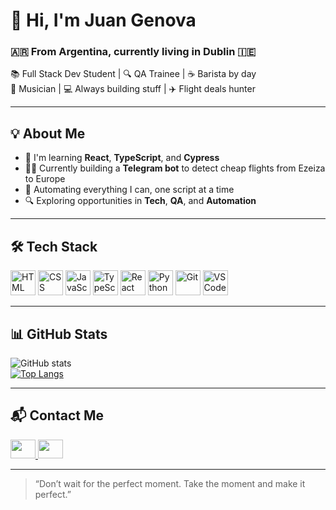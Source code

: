 # 👋 Hi, I'm Juan Genova

### 🇦🇷 From Argentina, currently living in Dublin 🇮🇪  
📚 Full Stack Dev Student | 🔍 QA Trainee | ☕ Barista by day  
🥁 Musician | 💻 Always building stuff | ✈️ Flight deals hunter

---

## 💡 About Me

- 🌱 I'm learning **React**, **TypeScript**, and **Cypress**
- 👨‍💻 Currently building a **Telegram bot** to detect cheap flights from Ezeiza to Europe
- 🤖 Automating everything I can, one script at a time
- 🔍 Exploring opportunities in **Tech**, **QA**, and **Automation**

---

## 🛠️ Tech Stack

<p align="left">
  <img src="https://cdn.jsdelivr.net/gh/devicons/devicon/icons/html5/html5-original.svg" width="40" height="40" alt="HTML" />
  <img src="https://cdn.jsdelivr.net/gh/devicons/devicon/icons/css3/css3-original.svg" width="40" height="40" alt="CSS" />
  <img src="https://cdn.jsdelivr.net/gh/devicons/devicon/icons/javascript/javascript-original.svg" width="40" height="40" alt="JavaScript" />
  <img src="https://cdn.jsdelivr.net/gh/devicons/devicon/icons/typescript/typescript-original.svg" width="40" height="40" alt="TypeScript" />
  <img src="https://cdn.jsdelivr.net/gh/devicons/devicon/icons/react/react-original.svg" width="40" height="40" alt="React" />
  <img src="https://cdn.jsdelivr.net/gh/devicons/devicon/icons/python/python-original.svg" width="40" height="40" alt="Python" />
  <img src="https://cdn.jsdelivr.net/gh/devicons/devicon/icons/git/git-original.svg" width="40" height="40" alt="Git" />
  <img src="https://cdn.jsdelivr.net/gh/devicons/devicon/icons/vscode/vscode-original.svg" width="40" height="40" alt="VS Code" />
</p>

---

## 📊 GitHub Stats

![GitHub stats](https://github-readme-stats.vercel.app/api?username=JuanG-live&show_icons=true&theme=default)  
[![Top Langs](https://github-readme-stats.vercel.app/api/top-langs/?username=JuanG-live&layout=compact)](https://github.com/anuraghazra/github-readme-stats)

---

## 📬 Contact Me

<a href="https://www.linkedin.com/in/juan-génova-5509921a0/" target="_blank">
  <img src="https://raw.githubusercontent.com/rahuldkjain/github-profile-readme-generator/master/src/images/icons/Social/linked-in-alt.svg" height="30" width="40" />
</a>
<a href="https://www.instagram.com/juanglive/" target="_blank">
  <img src="https://raw.githubusercontent.com/rahuldkjain/github-profile-readme-generator/master/src/images/icons/Social/instagram.svg" height="30" width="40" />
</a>

---

> “Don’t wait for the perfect moment. Take the moment and make it perfect.”

